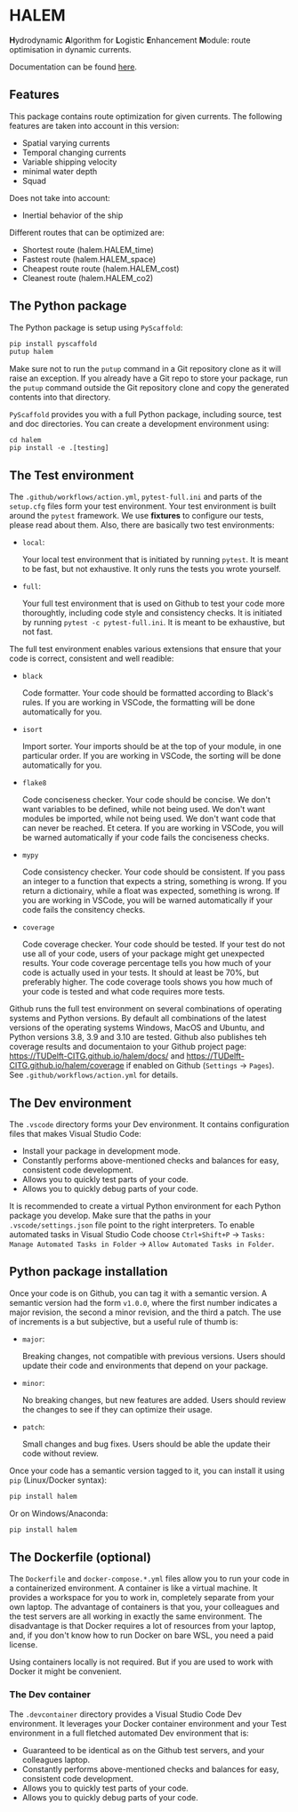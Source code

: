 # HALEM

**H**ydrodynamic **A**lgorithm for **L**ogistic **E**nhancement **M**odule: route optimisation in dynamic currents.

Documentation can be found [here](https://halem.readthedocs.io).

## Features

This package contains route optimization for given currents. The following features are taken into account in this version:

* Spatial varying currents
* Temporal changing currents
* Variable shipping velocity
* minimal water depth
* Squad

Does not take into account:

* Inertial behavior of the ship

Different routes that can be optimized are:

* Shortest route (halem.HALEM_time)
* Fastest route (halem.HALEM_space)
* Cheapest route route (halem.HALEM_cost)
* Cleanest route (halem.HALEM_co2)

## The Python package

The Python package is setup using `PyScaffold`:

```bash
pip install pyscaffold
putup halem
```

Make sure not to run the `putup` command in a Git repository clone as it will raise an exception. If you already have a Git repo to store your package, run the `putup` command outside the Git repository clone and copy the generated contents into that directory.

`PyScaffold` provides you with a full Python package, including source, test and doc directories. You can create a development environment using:

```
cd halem
pip install -e .[testing]
```

## The Test environment

The `.github/workflows/action.yml`, `pytest-full.ini` and parts of the `setup.cfg` files form your test environment. Your test environment is built around the `pytest` framework. We use **fixtures** to configure our tests, please read about them. Also, there are basically two test environments:

- `local`:

  Your local test environment that is initiated by running `pytest`. It is meant to be fast, but not exhaustive. It only runs the tests you wrote yourself.

- `full`:

  Your full test environment that is used on Github to test your code more thoroughtly, including code style and consistency checks. It is initiated by running `pytest -c pytest-full.ini`. It is meant to be exhaustive, but not fast.
  
The full test environment enables various extensions that ensure that your code is correct, consistent and well readible:

- `black`

  Code formatter. Your code should be formatted according to Black's rules. If you are working in VSCode, the formatting will be done automatically for you.

- `isort`

  Import sorter. Your imports should be at the top of your module, in one particular order. If you are working in VSCode, the sorting will be done automatically for you.

- `flake8`

  Code conciseness checker. Your code should be concise. We don't want variables to be defined, while not being used. We don't want modules be imported, while not being used. We don't want code that can never be reached. Et cetera. If you are working in VSCode, you will be warned automatically if your code fails the conciseness checks.

- `mypy`

  Code consistency checker. Your code should be consistent. If you pass an integer to a function that expects a string, something is wrong. If you return a dictionairy, while a float was expected, something is wrong. If you are working in VSCode, you will be warned automatically if your code fails the consitency checks.

- `coverage`

  Code coverage checker. Your code should be tested. If your test do not use all of your code, users of your package might get unexpected results. Your code coverage percentage tells you how much of your code is actually used in your tests. It should at least be 70%, but preferably higher. The code coverage tools shows you how much of your code is tested and what code requires more tests.

Github runs the full test environment on several combinations of operating systems and Python versions. By default all combinations of the latest versions of the operating systems Windows, MacOS and Ubuntu, and Python versions 3.8, 3.9 and 3.10 are tested. Github also publishes teh coverage results and documentaion to your Github project page: https://TUDelft-CITG.github.io/halem/docs/ and https://TUDelft-CITG.github.io/halem/coverage if enabled on Github (`Settings` -> `Pages`). See `.github/workflows/action.yml` for details.

## The Dev environment

The `.vscode` directory forms your Dev environment. It contains configuration files that makes Visual Studio Code:

- Install your package in development mode.
- Constantly performs above-mentioned checks and balances for easy, consistent code development.
- Allows you to quickly test parts of your code.
- Allows you to quickly debug parts of your code.

It is recommended to create a virtual Python environment for each Python package you develop. Make sure that the paths in your `.vscode/settings.json` file point to the right interpreters. To enable automated tasks in Visual Studio Code choose `Ctrl+Shift+P` -> `Tasks: Manage Automated Tasks in Folder` -> `Allow Automated Tasks in Folder`.

## Python package installation

Once your code is on Github, you can tag it with a semantic version. A semantic version had the form `v1.0.0`, where the first number indicates a major revision, the second a minor revision, and the third a patch. The use of increments is a but subjective, but a useful rule of thumb is:

- `major`:

  Breaking changes, not compatible with previous versions. Users should update their code and environments that depend on your package.

- `minor`:
  
  No breaking changes, but new features are added. Users should review the changes to see if they can optimize their usage.

- `patch`:

  Small changes and bug fixes. Users should be able the update their code without review.

Once your code has a semantic version tagged to it, you can install it using `pip` (Linux/Docker syntax):

```bash
pip install halem
```

Or on Windows/Anaconda:

```bash
pip install halem
```

## The Dockerfile (optional)

The `Dockerfile` and `docker-compose.*.yml` files allow you to run your code in a containerized environment. A container is like a virtual machine. It provides a workspace for you to work in, completely separate from your own laptop. The advantage of containers is that you, your colleagues and the test servers are all working in exactly the same environment. The disadvantage is that Docker requires a lot of resources from your laptop, and, if you don't know how to run Docker on bare WSL, you need a paid license.

Using containers locally is not required. But if you are used to work with Docker it might be convenient.

### The Dev container

The `.devcontainer` directory provides a Visual Studio Code Dev environment. It leverages your Docker container environment and your Test environment in a full fletched automated Dev environment that is:

- Guaranteed to be identical as on the Github test servers, and your colleagues laptop.
- Constantly performs above-mentioned checks and balances for easy, consistent code development.
- Allows you to quickly test parts of your code.
- Allows you to quickly debug parts of your code.
